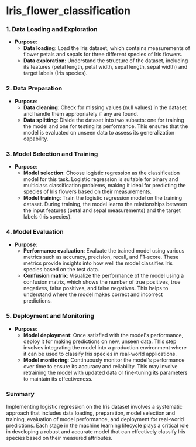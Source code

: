 # Iris_flower_classification


### 1. Data Loading and Exploration

- **Purpose**: 
  - **Data loading**: Load the Iris dataset, which contains measurements of flower petals and sepals for three different species of Iris flowers.
  - **Data exploration**: Understand the structure of the dataset, including its features (petal length, petal width, sepal length, sepal width) and target labels (Iris species).

### 2. Data Preparation

- **Purpose**: 
  - **Data cleaning**: Check for missing values (null values) in the dataset and handle them appropriately if any are found.
  - **Data splitting**: Divide the dataset into two subsets: one for training the model and one for testing its performance. This ensures that the model is evaluated on unseen data to assess its generalization capability.

### 3. Model Selection and Training

- **Purpose**: 
  - **Model selection**: Choose logistic regression as the classification model for this task. Logistic regression is suitable for binary and multiclass classification problems, making it ideal for predicting the species of Iris flowers based on their measurements.
  - **Model training**: Train the logistic regression model on the training dataset. During training, the model learns the relationships between the input features (petal and sepal measurements) and the target labels (Iris species).

### 4. Model Evaluation

- **Purpose**: 
  - **Performance evaluation**: Evaluate the trained model using various metrics such as accuracy, precision, recall, and F1-score. These metrics provide insights into how well the model classifies Iris species based on the test data.
  - **Confusion matrix**: Visualize the performance of the model using a confusion matrix, which shows the number of true positives, true negatives, false positives, and false negatives. This helps to understand where the model makes correct and incorrect predictions.

### 5. Deployment and Monitoring

- **Purpose**: 
  - **Model deployment**: Once satisfied with the model's performance, deploy it for making predictions on new, unseen data. This step involves integrating the model into a production environment where it can be used to classify Iris species in real-world applications.
  - **Model monitoring**: Continuously monitor the model's performance over time to ensure its accuracy and reliability. This may involve retraining the model with updated data or fine-tuning its parameters to maintain its effectiveness.

### Summary

Implementing logistic regression on the Iris dataset involves a systematic approach that includes data loading, preparation, model selection and training, evaluation of model performance, and deployment for real-world predictions. Each stage in the machine learning lifecycle plays a critical role in developing a robust and accurate model that can effectively classify Iris species based on their measured attributes.
